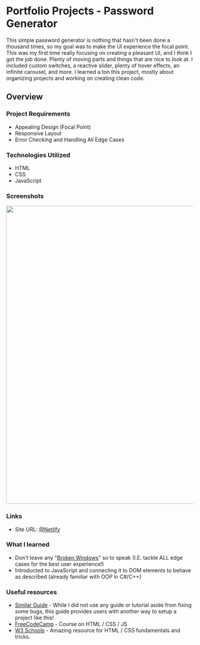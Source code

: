 # Portfolio Projects - Password Generator

This simple password generator is nothing that hasn't been done a thousand times, so my goal was to make the UI experience the focal point. This was my first time really focusing on creating a pleasant UI, and I think I got the job done. Plenty of moving parts and things that are nice to look at. I included custom switches, a reactive slider, plenty of hover effects, an infinite carousel, and more. I learned a ton this project, mostly about organizing projects and working on creating clean code.   
## Overview

### Project Requirements

- Appealing Design (Focal Point)
- Responsive Layout 
- Error Checking and Handling All Edge Cases

### Technologies Utilized

- HTML
- CSS 
- JavaScript 

### Screenshots

<img src="https://user-images.githubusercontent.com/101738608/200132021-1fd026ec-58e9-4883-9014-1e2c5e48c04a.png" width="800">

### Links

* Site URL: [@Netlify](https://my-first-password-generator.netlify.app/)

### What I learned

- Don't leave any "[Broken Windows](https://medium.com/@learnstuff.io/broken-window-theory-in-software-development-bef627a1ce99)" so to speak (I.E. tackle ALL edge cases for the best user experience!)
- Introducted to JavaScript and connecting it to DOM elements to behave as described (already familiar with OOP in C#/C++)


### Useful resources

- [Similar Guide](https://www.pcmag.com/how-to/how-to-create-a-strong-password-generator) - While I did not use any guide or tutorial aside from fixing some bugs, this guide provides users with another way to setup a project like this!
- [FreeCodeCamp](https://www.freecodecamp.org/news/html-css-and-javascript-explained-for-beginners/) - Course on HTML / CSS / JS
- [W3 Schools](https://www.w3schools.com/html/) - Amazing resource for HTML / CSS fundamentals and tricks.
